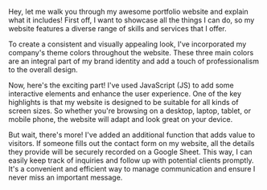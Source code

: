 Hey, let me walk you through my awesome portfolio website and explain what it includes! First off, I want to showcase all the things I can do, so my website features a diverse range of skills and services that I offer.

To create a consistent and visually appealing look, I've incorporated my company's theme colors throughout the website. These three main colors are an integral part of my brand identity and add a touch of professionalism to the overall design.

Now, here's the exciting part! I've used JavaScript (JS) to add some interactive elements and enhance the user experience. One of the key highlights is that my website is designed to be suitable for all kinds of screen sizes. So whether you're browsing on a desktop, laptop, tablet, or mobile phone, the website will adapt and look great on your device.

But wait, there's more! I've added an additional function that adds value to visitors. If someone fills out the contact form on my website, all the details they provide will be securely recorded on a Google Sheet. This way, I can easily keep track of inquiries and follow up with potential clients promptly. It's a convenient and efficient way to manage communication and ensure I never miss an important message.
